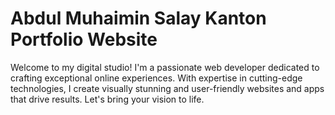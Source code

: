 # Abdul Muhaimin Salay Kanton Portfolio Website


Welcome to my digital studio! I'm a passionate web developer dedicated to crafting exceptional online experiences. With expertise in cutting-edge technologies, I create visually stunning and user-friendly websites and apps that drive results. Let's bring your vision to life.
